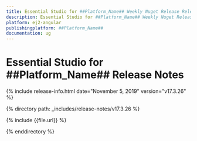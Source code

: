 ```yaml
---
title: Essential Studio for ##Platform_Name## Weekly Nuget Release Release Notes  
description: Essential Studio for ##Platform_Name## Weekly Nuget Release Release Notes  
platform: ej2-angular
publishingplatform: ##Platform_Name##
documentation: ug
---
```


# Essential Studio for  ##Platform_Name##  Release Notes  

{% include release-info.html date="November 5, 2019"   version="v17.3.26"  %} 

{% directory path: _includes/release-notes/v17.3.26 %}

{% include {{file.url}} %}

{% enddirectory %}
